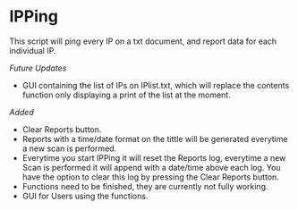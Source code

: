 # IPPing
This script will ping every IP on a txt document, and report data for each individual IP.

*Future Updates*

- GUI containing the list of IPs on IPlist.txt, which will replace the contents function only displaying a print of the list at the moment.

*Added*

- Clear Reports button.
- Reports with a time/date format on the tittle will be generated everytime a new scan is performed.
- Everytime you start IPPing it will reset the Reports log, everytime a new Scan is performed it will append with a date/time above each log. You have the option to clear this log by pressing the Clear Reports button.
- Functions need to be finished, they are currently not fully working.
- GUI for Users using the functions.
